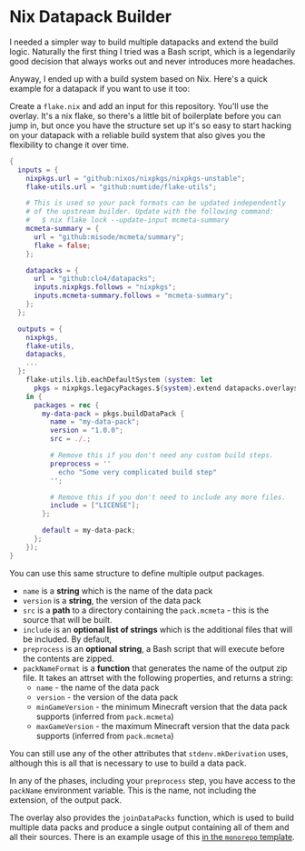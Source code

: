 # Nix Datapack Builder

I needed a simpler way to build multiple datapacks and extend the build logic.
Naturally the first thing I tried was a Bash script, which is a legendarily good
decision that always works out and never introduces more headaches.

Anyway, I ended up with a build system based on Nix. Here's a quick example for
a datapack if you want to use it too:

Create a `flake.nix` and add an input for this repository. You'll use the
overlay. It's a nix flake, so there's a little bit of boilerplate before you can
jump in, but once you have the structure set up it's so easy to start hacking on
your datapack with a reliable build system that also gives you the flexibility
to change it over time.

```nix
{
  inputs = {
    nixpkgs.url = "github:nixos/nixpkgs/nixpkgs-unstable";
    flake-utils.url = "github:numtide/flake-utils";

    # This is used so your pack formats can be updated independently
    # of the upstream builder. Update with the following command:
    #   $ nix flake lock --update-input mcmeta-summary
    mcmeta-summary = {
      url = "github:misode/mcmeta/summary";
      flake = false;
    };

    datapacks = {
      url = "github:clo4/datapacks";
      inputs.nixpkgs.follows = "nixpkgs";
      inputs.mcmeta-summary.follows = "mcmeta-summary";
    };
  };

  outputs = {
    nixpkgs,
    flake-utils,
    datapacks,
    ...
  }:
    flake-utils.lib.eachDefaultSystem (system: let
      pkgs = nixpkgs.legacyPackages.${system}.extend datapacks.overlays.default;
    in {
      packages = rec {
        my-data-pack = pkgs.buildDataPack {
          name = "my-data-pack";
          version = "1.0.0";
          src = ./.;

          # Remove this if you don't need any custom build steps.
          preprocess = ''
            echo "Some very complicated build step"
          '';

          # Remove this if you don't need to include any more files.
          include = ["LICENSE"];
        };

        default = my-data-pack;
      };
    });
}
```

You can use this same structure to define multiple output packages.

- `name` is a **string** which is the name of the data pack
- `version` is a **string**, the version of the data pack
- `src` is a **path** to a directory containing the `pack.mcmeta` - this is the
  source that will be built.
- `include` is an **optional list of strings** which is the additional files
  that will be included. By default,
- `preprocess` is an **optional string**, a Bash script that will execute before
  the contents are zipped.
- `packNameFormat` is a **function** that generates the name of the output zip
  file. It takes an attrset with the following properties, and returns a string:
  - `name` - the name of the data pack
  - `version` - the version of the data pack
  - `minGameVersion` - the minimum Minecraft version that the data pack supports
    (inferred from `pack.mcmeta`)
  - `maxGameVersion` - the maximum Minecraft version that the data pack supports
    (inferred from `pack.mcmeta`)

You can still use any of the other attributes that `stdenv.mkDerivation` uses,
although this is all that is necessary to use to build a data pack.

In any of the phases, including your `preprocess` step, you have access to the
`packName` environment variable. This is the name, not including the extension,
of the output pack.

The overlay also provides the `joinDataPacks` function, which is used to build
multiple data packs and produce a single output containing all of them and all
their sources. There is an example usage of this
[in the `monorepo` template](./templates/monorepo/flake.nix).
